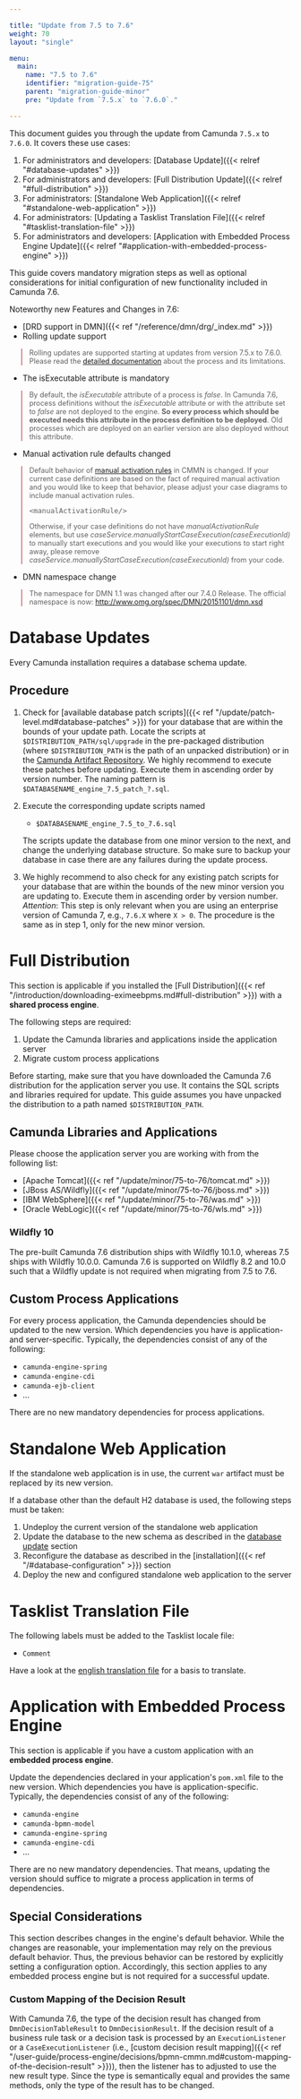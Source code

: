 ```yaml
---

title: "Update from 7.5 to 7.6"
weight: 70
layout: "single"

menu:
  main:
    name: "7.5 to 7.6"
    identifier: "migration-guide-75"
    parent: "migration-guide-minor"
    pre: "Update from `7.5.x` to `7.6.0`."

---
```


<style type="text/css">
    blockquote.upgrade-guide-quote{
      border-left: 2px solid #d2828d;
      margin-left: 1.65em;
      font-size: 0.9em;
    }
</style>

This document guides you through the update from Camunda `7.5.x` to `7.6.0`. It covers these use cases:

1. For administrators and developers: [Database Update]({{< relref "#database-updates" >}})
2. For administrators and developers: [Full Distribution Update]({{< relref "#full-distribution" >}})
3. For administrators: [Standalone Web Application]({{< relref "#standalone-web-application" >}})
4. For administrators: [Updating a Tasklist Translation File]({{< relref "#tasklist-translation-file" >}})
5. For administrators and developers: [Application with Embedded Process Engine Update]({{< relref "#application-with-embedded-process-engine" >}})

This guide covers mandatory migration steps as well as optional considerations for initial configuration of new functionality included in Camunda 7.6.

Noteworthy new Features and Changes in 7.6:

* [DRD support in DMN]({{< ref "/reference/dmn/drg/_index.md" >}})
* Rolling update support

<blockquote class="upgrade-guide-quote">
  Rolling updates are supported starting at updates from version 7.5.x to 7.6.0. Please read the <a href="../../../update/rolling-update">detailed documentation</a> about the process and its limitations.
</blockquote>

* The isExecutable attribute is mandatory

<blockquote class="upgrade-guide-quote">
 By default, the <i>isExecutable</i> attribute of a process is <i>false</i>. In Camunda 7.6, process definitions without the <i>isExecutable</i> attribute or with the attribute set to <i>false</i> are not deployed to the engine. <b>So every process which should be executed needs this attribute in the process definition to be deployed</b>. Old processes which are deployed on an earlier version are also deployed without this attribute.
</blockquote>

* Manual activation rule defaults changed

<blockquote class="upgrade-guide-quote">
Default behavior of <a href="../../../reference/cmmn11/markers/manual-activation-rule">manual activation rules</a> in CMMN is changed. If your current case definitions are based on the fact of required manual activation and you would like to keep that behavior, please adjust your case diagrams to include manual activation rules.

<pre style="margin-top:1em">
&lt;manualActivationRule/&gt;
</pre>

Otherwise, if your case definitions do not have <i>manualActivationRule</i> elements, but use <i>caseService.manuallyStartCaseExecution(caseExecutionId)</i> to manually start executions and you would like your executions to start right away, please remove <i>caseService.manuallyStartCaseExecution(caseExecutionId)</i> from your code.
</blockquote>

* DMN namespace change

<blockquote class="upgrade-guide-quote">
The namespace for DMN 1.1 was changed after our 7.4.0 Release. The official namespace is now: <a href="http://www.omg.org/spec/DMN/20151101/dmn.xsd">http://www.omg.org/spec/DMN/20151101/dmn.xsd</a>
</blockquote>

# Database Updates

Every Camunda installation requires a database schema update.

## Procedure

1. Check for [available database patch scripts]({{< ref "/update/patch-level.md#database-patches" >}}) for your database that are within the bounds of your update path.
 Locate the scripts at `$DISTRIBUTION_PATH/sql/upgrade` in the pre-packaged distribution (where `$DISTRIBUTION_PATH` is the path of an unpacked distribution) or in the [Camunda Artifact Repository](https://artifacts.camunda.com/artifactory/camunda-bpm/org/camunda/bpm/distro/camunda-sql-scripts/).
 We highly recommend to execute these patches before updating. Execute them in ascending order by version number.
 The naming pattern is `$DATABASENAME_engine_7.5_patch_?.sql`.

2. Execute the corresponding update scripts named

    * `$DATABASENAME_engine_7.5_to_7.6.sql`

    The scripts update the database from one minor version to the next, and change the underlying database structure. So make sure to backup your database in case there are any failures during the update process.

3. We highly recommend to also check for any existing patch scripts for your database that are within the bounds of the new minor version you are updating to. Execute them in ascending order by version number. _Attention_: This step is only relevant when you are using an enterprise version of Camunda 7, e.g., `7.6.X` where `X > 0`. The procedure is the same as in step 1, only for the new minor version.

# Full Distribution

This section is applicable if you installed the [Full Distribution]({{< ref "/introduction/downloading-eximeebpms.md#full-distribution" >}}) with a **shared process engine**.

The following steps are required:

1. Update the Camunda libraries and applications inside the application server
2. Migrate custom process applications

Before starting, make sure that you have downloaded the Camunda 7.6 distribution for the application server you use. It contains the SQL scripts and libraries required for update. This guide assumes you have unpacked the distribution to a path named `$DISTRIBUTION_PATH`.

## Camunda Libraries and Applications

Please choose the application server you are working with from the following list:

* [Apache Tomcat]({{< ref "/update/minor/75-to-76/tomcat.md" >}})
* [JBoss AS/Wildfly]({{< ref "/update/minor/75-to-76/jboss.md" >}})
* [IBM WebSphere]({{< ref "/update/minor/75-to-76/was.md" >}})
* [Oracle WebLogic]({{< ref "/update/minor/75-to-76/wls.md" >}})

### Wildfly 10

The pre-built Camunda 7.6 distribution ships with Wildfly 10.1.0, whereas 7.5 ships with Wildfly 10.0.0. Camunda 7.6 is supported on Wildfly 8.2 and 10.0 such that a Wildfly update is not required when migrating from 7.5 to 7.6.

## Custom Process Applications

For every process application, the Camunda dependencies should be updated to the new version. Which dependencies you have is application- and server-specific. Typically, the dependencies consist of any of the following:

* `camunda-engine-spring`
* `camunda-engine-cdi`
* `camunda-ejb-client`
* ...

There are no new mandatory dependencies for process applications.

# Standalone Web Application

If the standalone web application is in use, the current `war` artifact must be replaced by its new version.

If a database other than the default H2 database is used, the following steps must be taken:

1. Undeploy the current version of the standalone web application
2. Update the database to the new schema as described in the [database
   update](#database-updates) section
3. Reconfigure the database as described in the [installation]({{< ref "/#database-configuration" >}})
   section
4. Deploy the new and configured standalone web application to the server


# Tasklist Translation File

The following labels must be added to the Tasklist locale file:

* `Comment`

Have a look at the [english translation file](https://github.com/camunda/camunda-tasklist-translations/blob/master/locales/en.json) for a basis to translate.

# Application with Embedded Process Engine

This section is applicable if you have a custom application with an **embedded process engine**.

Update the dependencies declared in your application's `pom.xml` file to the new version. Which dependencies you have is application-specific. Typically, the dependencies consist of any of the following:

* `camunda-engine`
* `camunda-bpmn-model`
* `camunda-engine-spring`
* `camunda-engine-cdi`
* ...

There are no new mandatory dependencies. That means, updating the version should suffice to migrate a process application in terms of dependencies.

## Special Considerations

This section describes changes in the engine's default behavior. While the changes are reasonable, your implementation may rely on the previous default behavior. Thus, the previous behavior can be restored by explicitly setting a configuration option. Accordingly, this section applies to any embedded process engine but is not required for a successful update.

### Custom Mapping of the Decision Result

With Camunda 7.6, the type of the decision result has changed from `DmnDecisionTableResult` to `DmnDecisionResult`. If the decision result of a business rule task or a decision task is processed by an `ExecutionListener` or a `CaseExecutionListener` (i.e., [custom decision result mapping]({{< ref "/user-guide/process-engine/decisions/bpmn-cmmn.md#custom-mapping-of-the-decision-result" >}})), then the listener has to adjusted to use the new result type. Since the type is semantically equal and provides the same methods, only the type of the result has to be changed.
